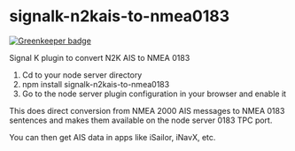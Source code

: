 # signalk-n2kais-to-nmea0183

[![Greenkeeper badge](https://badges.greenkeeper.io/sbender9/signalk-n2kais-to-nmea0183.svg)](https://greenkeeper.io/)

Signal K plugin to convert N2K AIS to NMEA 0183

1. Cd to your node server directory
2. npm install signalk-n2kais-to-nmea0183
3. Go to the node server plugin configuration in your browser and enable it

This does direct conversion from NMEA 2000 AIS messages to NMEA 0183 sentences and makes them available on the node server 0183 TPC port.

You can then get AIS data in apps like iSailor, iNavX, etc.

